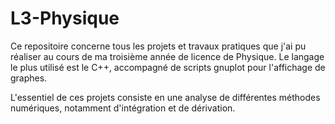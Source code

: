 # L3-Physique

Ce repositoire concerne tous les projets et travaux pratiques que j'ai pu réaliser au cours de ma troisième année de licence de Physique.
Le langage le plus utilisé est le C++, accompagné de scripts gnuplot pour l'affichage de graphes.

L'essentiel de ces projets consiste en une analyse de différentes méthodes numériques, notamment d'intégration et de dérivation. 
